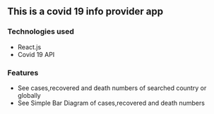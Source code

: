 ## This is a covid 19 info provider app

### Technologies used

- React.js
- Covid 19 API

### Features

- See cases,recovered and death numbers of searched country or globally
- See Simple Bar Diagram of cases,recovered and death numbers
